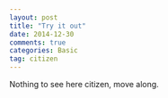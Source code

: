 ```yaml
---
layout: post
title: "Try it out"
date: 2014-12-30
comments: true
categories: Basic
tag: citizen
---
```


Nothing to see here citizen, move along.
